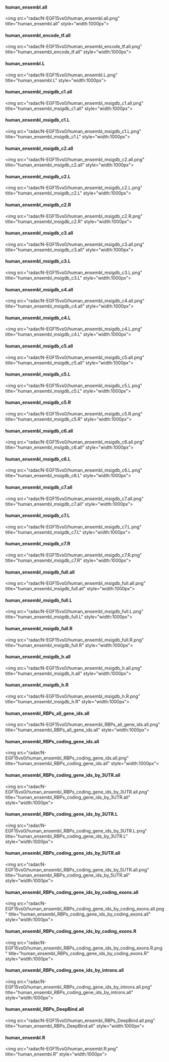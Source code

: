 #### human_ensembl.all
&lt;img src="radar/N-EGF15vs0/human_ensembl.all.png" title="human_ensembl.all" style="width:1000px">

#### human_ensembl_encode_tf.all
&lt;img src="radar/N-EGF15vs0/human_ensembl_encode_tf.all.png" title="human_ensembl_encode_tf.all" style="width:1000px">

#### human_ensembl.L
&lt;img src="radar/N-EGF15vs0/human_ensembl.L.png" title="human_ensembl.L" style="width:1000px">

#### human_ensembl_msigdb_c1.all
&lt;img src="radar/N-EGF15vs0/human_ensembl_msigdb_c1.all.png" title="human_ensembl_msigdb_c1.all" style="width:1000px">

#### human_ensembl_msigdb_c1.L
&lt;img src="radar/N-EGF15vs0/human_ensembl_msigdb_c1.L.png" title="human_ensembl_msigdb_c1.L" style="width:1000px">

#### human_ensembl_msigdb_c2.all
&lt;img src="radar/N-EGF15vs0/human_ensembl_msigdb_c2.all.png" title="human_ensembl_msigdb_c2.all" style="width:1000px">

#### human_ensembl_msigdb_c2.L
&lt;img src="radar/N-EGF15vs0/human_ensembl_msigdb_c2.L.png" title="human_ensembl_msigdb_c2.L" style="width:1000px">

#### human_ensembl_msigdb_c2.R
&lt;img src="radar/N-EGF15vs0/human_ensembl_msigdb_c2.R.png" title="human_ensembl_msigdb_c2.R" style="width:1000px">

#### human_ensembl_msigdb_c3.all
&lt;img src="radar/N-EGF15vs0/human_ensembl_msigdb_c3.all.png" title="human_ensembl_msigdb_c3.all" style="width:1000px">

#### human_ensembl_msigdb_c3.L
&lt;img src="radar/N-EGF15vs0/human_ensembl_msigdb_c3.L.png" title="human_ensembl_msigdb_c3.L" style="width:1000px">

#### human_ensembl_msigdb_c4.all
&lt;img src="radar/N-EGF15vs0/human_ensembl_msigdb_c4.all.png" title="human_ensembl_msigdb_c4.all" style="width:1000px">

#### human_ensembl_msigdb_c4.L
&lt;img src="radar/N-EGF15vs0/human_ensembl_msigdb_c4.L.png" title="human_ensembl_msigdb_c4.L" style="width:1000px">

#### human_ensembl_msigdb_c5.all
&lt;img src="radar/N-EGF15vs0/human_ensembl_msigdb_c5.all.png" title="human_ensembl_msigdb_c5.all" style="width:1000px">

#### human_ensembl_msigdb_c5.L
&lt;img src="radar/N-EGF15vs0/human_ensembl_msigdb_c5.L.png" title="human_ensembl_msigdb_c5.L" style="width:1000px">

#### human_ensembl_msigdb_c5.R
&lt;img src="radar/N-EGF15vs0/human_ensembl_msigdb_c5.R.png" title="human_ensembl_msigdb_c5.R" style="width:1000px">

#### human_ensembl_msigdb_c6.all
&lt;img src="radar/N-EGF15vs0/human_ensembl_msigdb_c6.all.png" title="human_ensembl_msigdb_c6.all" style="width:1000px">

#### human_ensembl_msigdb_c6.L
&lt;img src="radar/N-EGF15vs0/human_ensembl_msigdb_c6.L.png" title="human_ensembl_msigdb_c6.L" style="width:1000px">

#### human_ensembl_msigdb_c7.all
&lt;img src="radar/N-EGF15vs0/human_ensembl_msigdb_c7.all.png" title="human_ensembl_msigdb_c7.all" style="width:1000px">

#### human_ensembl_msigdb_c7.L
&lt;img src="radar/N-EGF15vs0/human_ensembl_msigdb_c7.L.png" title="human_ensembl_msigdb_c7.L" style="width:1000px">

#### human_ensembl_msigdb_c7.R
&lt;img src="radar/N-EGF15vs0/human_ensembl_msigdb_c7.R.png" title="human_ensembl_msigdb_c7.R" style="width:1000px">

#### human_ensembl_msigdb_full.all
&lt;img src="radar/N-EGF15vs0/human_ensembl_msigdb_full.all.png" title="human_ensembl_msigdb_full.all" style="width:1000px">

#### human_ensembl_msigdb_full.L
&lt;img src="radar/N-EGF15vs0/human_ensembl_msigdb_full.L.png" title="human_ensembl_msigdb_full.L" style="width:1000px">

#### human_ensembl_msigdb_full.R
&lt;img src="radar/N-EGF15vs0/human_ensembl_msigdb_full.R.png" title="human_ensembl_msigdb_full.R" style="width:1000px">

#### human_ensembl_msigdb_h.all
&lt;img src="radar/N-EGF15vs0/human_ensembl_msigdb_h.all.png" title="human_ensembl_msigdb_h.all" style="width:1000px">

#### human_ensembl_msigdb_h.R
&lt;img src="radar/N-EGF15vs0/human_ensembl_msigdb_h.R.png" title="human_ensembl_msigdb_h.R" style="width:1000px">

#### human_ensembl_RBPs_all_gene_ids.all
&lt;img src="radar/N-EGF15vs0/human_ensembl_RBPs_all_gene_ids.all.png" title="human_ensembl_RBPs_all_gene_ids.all" style="width:1000px">

#### human_ensembl_RBPs_coding_gene_ids.all
&lt;img src="radar/N-EGF15vs0/human_ensembl_RBPs_coding_gene_ids.all.png" title="human_ensembl_RBPs_coding_gene_ids.all" style="width:1000px">

#### human_ensembl_RBPs_coding_gene_ids_by_3UTR.all
&lt;img src="radar/N-EGF15vs0/human_ensembl_RBPs_coding_gene_ids_by_3UTR.all.png" title="human_ensembl_RBPs_coding_gene_ids_by_3UTR.all" style="width:1000px">

#### human_ensembl_RBPs_coding_gene_ids_by_3UTR.L
&lt;img src="radar/N-EGF15vs0/human_ensembl_RBPs_coding_gene_ids_by_3UTR.L.png" title="human_ensembl_RBPs_coding_gene_ids_by_3UTR.L" style="width:1000px">

#### human_ensembl_RBPs_coding_gene_ids_by_5UTR.all
&lt;img src="radar/N-EGF15vs0/human_ensembl_RBPs_coding_gene_ids_by_5UTR.all.png" title="human_ensembl_RBPs_coding_gene_ids_by_5UTR.all" style="width:1000px">

#### human_ensembl_RBPs_coding_gene_ids_by_coding_exons.all
&lt;img src="radar/N-EGF15vs0/human_ensembl_RBPs_coding_gene_ids_by_coding_exons.all.png" title="human_ensembl_RBPs_coding_gene_ids_by_coding_exons.all" style="width:1000px">

#### human_ensembl_RBPs_coding_gene_ids_by_coding_exons.R
&lt;img src="radar/N-EGF15vs0/human_ensembl_RBPs_coding_gene_ids_by_coding_exons.R.png" title="human_ensembl_RBPs_coding_gene_ids_by_coding_exons.R" style="width:1000px">

#### human_ensembl_RBPs_coding_gene_ids_by_introns.all
&lt;img src="radar/N-EGF15vs0/human_ensembl_RBPs_coding_gene_ids_by_introns.all.png" title="human_ensembl_RBPs_coding_gene_ids_by_introns.all" style="width:1000px">

#### human_ensembl_RBPs_DeepBind.all
&lt;img src="radar/N-EGF15vs0/human_ensembl_RBPs_DeepBind.all.png" title="human_ensembl_RBPs_DeepBind.all" style="width:1000px">

#### human_ensembl.R
&lt;img src="radar/N-EGF15vs0/human_ensembl.R.png" title="human_ensembl.R" style="width:1000px">

